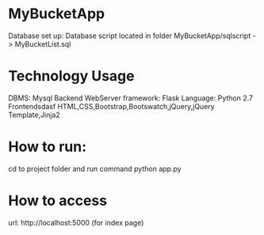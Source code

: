 # MyBucketApp
Database set up:
Database script located in folder MyBucketApp/sqlscript -> MyBucketList.sql
# Technology Usage
DBMS: Mysql
Backend
WebServer framework: Flask
Language: Python 2.7
Frontendsdasf
HTML,CSS,Bootstrap,Bootswatch,jQuery,jQuery Template,Jinja2
# How to run:
cd to project folder and run command python app.py
# How to access
url: http://localhost:5000   (for index page)











